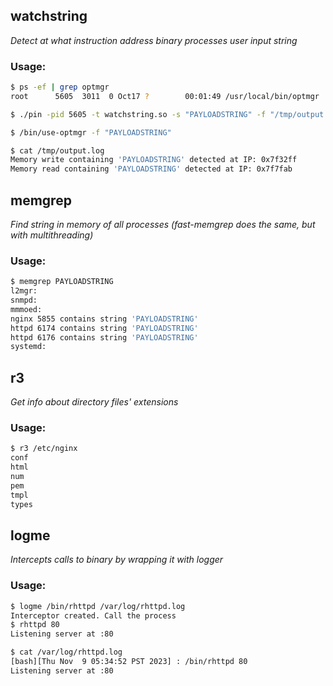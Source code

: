 ## watchstring
*Detect at what instruction address binary processes user input string*

### Usage:
```bash
$ ps -ef | grep optmgr
root      5605  3011  0 Oct17 ?        00:01:49 /usr/local/bin/optmgr

$ ./pin -pid 5605 -t watchstring.so -s "PAYLOADSTRING" -f "/tmp/output.log"

$ /bin/use-optmgr -f "PAYLOADSTRING"

$ cat /tmp/output.log
Memory write containing 'PAYLOADSTRING' detected at IP: 0x7f32ff
Memory reаd containing 'PAYLOADSTRING' detected at IP: 0x7f7fab
```
## memgrep
*Find string in memory of all processes (fast-memgrep does the same, but with multithreading)*

### Usage:
```bash
$ memgrep PAYLOADSTRING
l2mgr:
snmpd:
mmmoed:
nginx 5855 contains string 'PAYLOADSTRING'
httpd 6174 contains string 'PAYLOADSTRING'
httpd 6176 contains string 'PAYLOADSTRING'
systemd:
```

## r3
*Get info about directory files' extensions*

### Usage:
```bash
$ r3 /etc/nginx
conf
html
num
pem
tmpl
types
```

## logme
*Intercepts calls to binary by wrapping it with logger*

### Usage:
```bash
$ logme /bin/rhttpd /var/log/rhttpd.log
Interceptor created. Call the process
$ rhttpd 80 
Listening server at :80

$ cat /var/log/rhttpd.log
[bash][Thu Nov  9 05:34:52 PST 2023] : /bin/rhttpd 80
Listening server at :80
```

